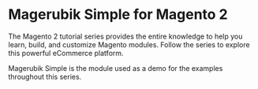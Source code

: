 # Magerubik Simple for Magento 2
The Magento 2 tutorial series provides the entire knowledge to help you learn, build, and customize Magento modules. Follow the series to explore this powerful eCommerce platform.

Magerubik Simple is the module used as a demo for the examples throughout this series.